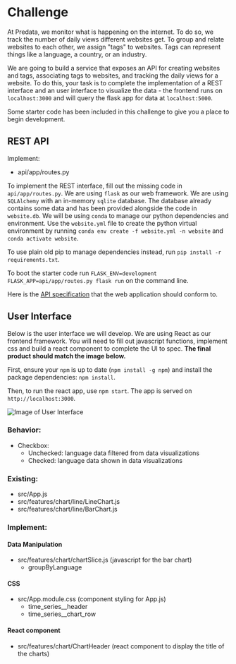# Challenge

At Predata, we monitor what is happening on the internet. To do so, we track the number of daily views different websites get. To group and relate websites to each other, we assign "tags" to websites. Tags can represent things like a language, a country, or an industry.

We are going to build a service that exposes an API for creating websites and tags, associating tags to websites, and tracking the daily views for a website. To do this, your task is to complete the implementation of a REST interface and an user interface to visualize the data - the frontend runs on `localhost:3000` and will query the flask app for data at `localhost:5000`.

Some starter code has been included in this challenge to give you a place to begin development.

## REST API

Implement:

- api/app/routes.py

To implement the REST interface, fill out the missing code in `api/app/routes.py`. We are using `flask` as our web framework. We are using `SQLAlchemy` with an in-memory `sqlite` database. The database already contains some data and has been provided alongside the code in `website.db`. We will be using `conda` to manage our python dependencies and environment. Use the `website.yml` file to create the python virtual environment by running `conda env create -f website.yml -n website` and `conda activate website`.

To use plain old pip to manage dependencies instead, run `pip install -r requirements.txt`.

To boot the starter code run `FLASK_ENV=development FLASK_APP=api/app/routes.py flask run` on the command line.

Here is the [API specification](api-spec.md) that the web application should conform to.

## User Interface

Below is the user interface we will develop. We are using React as our frontend framework. You will need to fill out javascript functions, implement css and build a react component to complete the UI to spec. **The final product should match the image below.**

First, ensure your `npm` is up to date (`npm install -g npm`) and install the package dependencies: `npm install`.

Then, to run the react app, use `npm start`. The app is served on `http://localhost:3000`.

![Image of User Interface](user-interface.png)

### Behavior:

- Checkbox:
  - Unchecked: language data filtered from data visualizations
  - Checked: language data shown in data visualizations

### Existing:

- src/App.js
- src/features/chart/line/LineChart.js
- src/features/chart/line/BarChart.js

### Implement:

#### Data Manipulation

- src/features/chart/chartSlice.js (javascript for the bar chart)
  - groupByLanguage

#### CSS

- src/App.module.css (component styling for App.js)
  - time_series\_\_header
  - time_series\_\_chart_row

#### React component

- src/features/chart/ChartHeader (react component to display the title of the charts)
